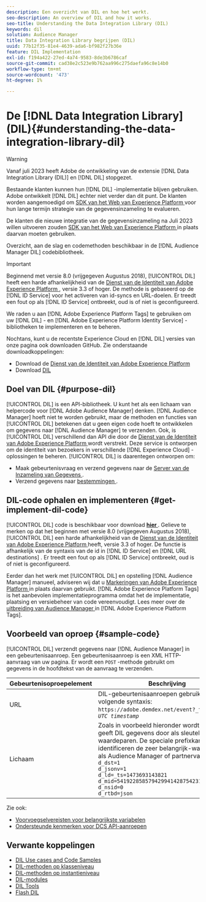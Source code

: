 ```yaml
---
description: Een overzicht van DIL en hoe het werkt.
seo-description: An overview of DIL and how it works.
seo-title: Understanding the Data Integration Library (DIL)
keywords: dil
solution: Audience Manager
title: Data Integration Library begrijpen (DIL)
uuid: 77b12f35-81e4-4639-ada6-bf982f27b36e
feature: DIL Implementation
exl-id: f194a422-27ed-4a74-9583-8de3b6786caf
source-git-commit: cad38e2c523e9b762aa996c275daefa96c8e14b0
workflow-type: tm+mt
source-wordcount: '473'
ht-degree: 1%

---
```


# De [!DNL Data Integration Library] (DIL){#understanding-the-data-integration-library-dil}

>[!WARNING]
>
>Vanaf juli 2023 heeft Adobe de ontwikkeling van de extensie [!DNL Data Integration Library (DIL)] en [!DNL DIL] stopgezet.
>
>Bestaande klanten kunnen hun [!DNL DIL] -implementatie blijven gebruiken. Adobe ontwikkelt [!DNL DIL] echter niet verder dan dit punt. De klanten worden aangemoedigd om [ SDK van het Web van Experience Platform ](https://experienceleague.adobe.com/docs/experience-platform/edge/home.html?lang=nl-NL) voor hun lange termijn strategie van de gegevensinzameling te evalueren.
>
>De klanten die nieuwe integratie van de gegevensinzameling na Juli 2023 willen uitvoeren zouden [ SDK van het Web van Experience Platform ](https://experienceleague.adobe.com/docs/experience-platform/edge/home.html?lang=nl-NL) in plaats daarvan moeten gebruiken.

Overzicht, aan de slag en codemethoden beschikbaar in de [!DNL Audience Manager DIL] codebibliotheek.

>[!IMPORTANT]
>
>Beginnend met versie 8.0 (vrijgegeven Augustus 2018), [!UICONTROL DIL] heeft een harde afhankelijkheid van de [ Dienst van de Identiteit van Adobe Experience Platform ](https://experienceleague.adobe.com/docs/id-service/using/home.html?lang=nl-NL), versie 3.3 of hoger. De methode is gebaseerd op de [!DNL ID Service] voor het activeren van id-syncs en URL-doelen. Er treedt een fout op als [!DNL ID Service] ontbreekt, oud is of niet is geconfigureerd.
>
>We raden u aan [!DNL Adobe Experience Platform Tags] te gebruiken om uw [!DNL DIL] - en [!DNL Adobe Experience Platform Identity Service] -bibliotheken te implementeren en te beheren.

Nochtans, kunt u de recentste Experience Cloud en [!DNL DIL] versies van onze pagina ook downloaden GitHub. Zie onderstaande downloadkoppelingen:

* Download de [ Dienst van de Identiteit van Adobe Experience Platform ](https://github.com/Adobe-Marketing-Cloud/id-service/releases)
* Download [ DIL ](https://github.com/Adobe-Marketing-Cloud/dil/releases)

## Doel van DIL {#purpose-dil}

[!UICONTROL DIL] is een API-bibliotheek. U kunt het als een lichaam van helpercode voor [!DNL Adobe Audience Manager] denken. [!DNL Audience Manager] hoeft niet te worden gebruikt, maar de methoden en functies van [!UICONTROL DIL] betekenen dat u geen eigen code hoeft te ontwikkelen om gegevens naar [!DNL Audience Manager] te verzenden. Ook, is [!UICONTROL DIL] verschillend dan API die door de [ Dienst van de Identiteit van Adobe Experience Platform ](https://experienceleague.adobe.com/docs/id-service/using/home.html?lang=nl-NL) wordt verstrekt. Deze service is ontworpen om de identiteit van bezoekers in verschillende [!DNL Experience Cloud] -oplossingen te beheren. [!UICONTROL DIL] is daarentegen ontworpen om:

* Maak gebeurtenisvraag en verzend gegevens naar de [ Server van de Inzameling van Gegevens ](../reference/system-components/components-data-collection.md).
* Verzend gegevens naar [ bestemmingen ](../features/destinations/destinations.md).

## DIL-code ophalen en implementeren {#get-implement-dil-code}

[!UICONTROL DIL] code is beschikbaar voor download **[hier ](https://github.com/Adobe-Marketing-Cloud/dil/releases)**. Gelieve te merken op dat het beginnen met versie 8.0 (vrijgegeven Augustus 2018), [!UICONTROL DIL] een harde afhankelijkheid van de [ Dienst van de Identiteit van Adobe Experience Platform ](https://experienceleague.adobe.com/docs/id-service/using/home.html?lang=nl-NL) heeft, versie 3.3 of hoger. De functie is afhankelijk van de syntaxis van de id in [!DNL ID Service] en [!DNL URL destinations] . Er treedt een fout op als [!DNL ID Service] ontbreekt, oud is of niet is geconfigureerd.

Eerder dan het werk met [!UICONTROL DIL] en opstelling [!DNL Audience Manager] manueel, adviseren wij dat u [ Markeringen van Adobe Experience Platform ](https://experienceleague.adobe.com/docs/experience-platform/tags/home.html?lang=nl-NL) in plaats daarvan gebruikt. [!DNL Adobe Experience Platform Tags] is het aanbevolen implementatieprogramma omdat het de implementatie, plaatsing en versiebeheer van code vereenvoudigt. Lees meer over de [ uitbreiding van Audience Manager ](https://experienceleague.adobe.com/docs/experience-platform/tags/extensions/adobe/audience-manager/overview.html?lang=nl-NL) in [!DNL Adobe Experience Platform Tags].

## Voorbeeld van oproep {#sample-code}

[!UICONTROL DIL] verzendt gegevens naar [!DNL Audience Manager] in een gebeurtenisaanroep. Een gebeurtenisaanroep is een XML HTTP-aanvraag van uw pagina. Er wordt een `POST` -methode gebruikt om gegevens in de hoofdtekst van de aanvraag te verzenden.

| Gebeurtenisoproepelement | Beschrijving |
|--- |--- |
| URL | DIL-gebeurtenisaanroepen gebruiken de volgende syntaxis: `https://adobe.demdex.net/event?_ts =` *`UNIX UTC timestamp`* |
| Lichaam | Zoals in voorbeeld hieronder wordt getoond, geeft DIL gegevens door als sleutel-waardeparen. De speciale prefixkarakters identificeren de zeer belangrijk-waardeparen als Audience Manager of partnervariabelen.<br>`d_dst=1`<br>`d_jsonv=1`<br>`d_ld=_ts=1473693143821`<br>`d_mid=54192285857942994142875423154873503351`<br>`d_nsid=0`<br>`d_rtbd=json`<br> |

Zie ook:
* [Voorvoegselvereisten voor belangrijkste variabelen](../features/traits/trait-variable-prefixes.md)
* [Ondersteunde kenmerken voor DCS API-aanroepen](../api/dcs-intro/dcs-api-reference/dcs-keys.md)

## Verwante koppelingen

* [DIL Use cases and Code Samples](/help/using/dil/dil-use-cases.md)
* [DIL-methoden op klasseniveau](/help/using/dil/dil-class-overview/dil-start.md)
* [DIL-methoden op instantieniveau](/help/using/dil/dil-instance-methods.md)
* [DIL-modules](/help/using/dil/dil-modules.md)
* [DIL Tools](/help/using/dil/dil-tools.md)
* [Flash DIL](/help/using/dil/dil-flash.md)

